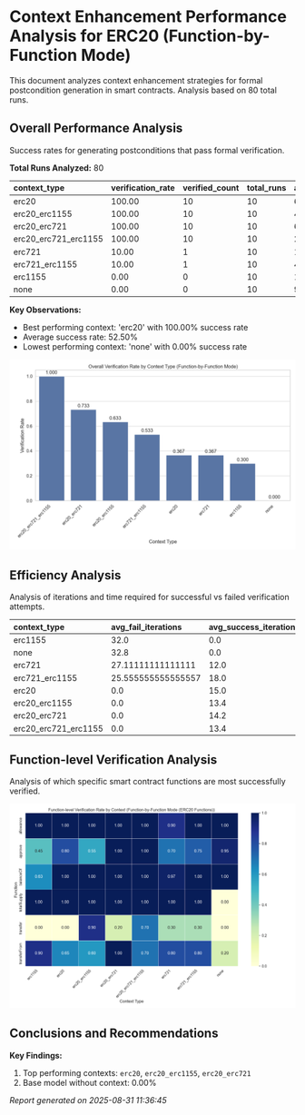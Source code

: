 # Context Enhancement Performance Analysis for ERC20 (Function-by-Function Mode)

This document analyzes context enhancement strategies for formal postcondition generation in smart contracts. Analysis based on 80 total runs.

## Overall Performance Analysis

Success rates for generating postconditions that pass formal verification.

**Total Runs Analyzed:** 80

| context_type         | verification_rate | verified_count | total_runs | avg_time           | avg_iterations |
| :------------------- | :---------------- | :------------- | :--------- | :----------------- | :------------- |
| erc20                | 100.00            | 10             | 10         | 699.8511210203171  | 15.0           |
| erc20_erc1155        | 100.00            | 10             | 10         | 433.0861841917038  | 13.4           |
| erc20_erc721         | 100.00            | 10             | 10         | 640.2869050979614  | 14.2           |
| erc20_erc721_erc1155 | 100.00            | 10             | 10         | 277.0920076131821  | 13.4           |
| erc721               | 10.00             | 1              | 10         | 1000.0655307531357 | 25.6           |
| erc721_erc1155       | 10.00             | 1              | 10         | 466.64506659507754 | 24.8           |
| erc1155              | 0.00              | 0              | 10         | 1082.5364722251893 | 32.0           |
| none                 | 0.00              | 0              | 10         | 983.2470988512039  | 32.8           |

**Key Observations:**

- Best performing context: 'erc20' with 100.00% success rate
- Average success rate: 52.50%
- Lowest performing context: 'none' with 0.00% success rate

![Overall Verification Rates](verification_rates.png)

## Efficiency Analysis

Analysis of iterations and time required for successful vs failed verification attempts.

| context_type         | avg_fail_iterations | avg_success_iterations | avg_fail_time      | avg_success_time  | fail_rate |
| :------------------- | :------------------ | :--------------------- | :----------------- | :---------------- | :-------- |
| erc1155              | 32.0                | 0.0                    | 1082.5364722251893 | 0.0               | 100.00    |
| none                 | 32.8                | 0.0                    | 983.2470988512039  | 0.0               | 100.00    |
| erc721               | 27.11111111111111   | 12.0                   | 1057.9426667425369 | 479.171306848526  | 90.00     |
| erc721_erc1155       | 25.555555555555557  | 18.0                   | 478.83533239364624 | 356.932674407959  | 90.00     |
| erc20                | 0.0                 | 15.0                   | 0.0                | 699.8511210203171 | 0.00      |
| erc20_erc1155        | 0.0                 | 13.4                   | 0.0                | 433.0861841917038 | 0.00      |
| erc20_erc721         | 0.0                 | 14.2                   | 0.0                | 640.2869050979614 | 0.00      |
| erc20_erc721_erc1155 | 0.0                 | 13.4                   | 0.0                | 277.0920076131821 | 0.00      |

## Function-level Verification Analysis

Analysis of which specific smart contract functions are most successfully verified.

![Function Verification Rates](function_verification.png)

## Conclusions and Recommendations

**Key Findings:**

1. Top performing contexts: `erc20`, `erc20_erc1155`, `erc20_erc721`
2. Base model without context: 0.00%

_Report generated on 2025-08-31 11:36:45_
